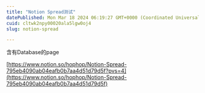 ```yaml
---
title: "Notion Spread测试"
datePublished: Mon Mar 18 2024 06:19:27 GMT+0000 (Coordinated Universal Time)
cuid: cltwk2npy00020ala5lgw0oj4
slug: notion-spread

---
```



含有Database的page


[https://www.notion.so/hophop/Notion-Spread-795eb4090ab04eafb0b7aa4d51d79d5f?pvs=4](https://www.notion.so/hophop/Notion-Spread-795eb4090ab04eafb0b7aa4d51d79d5f)

